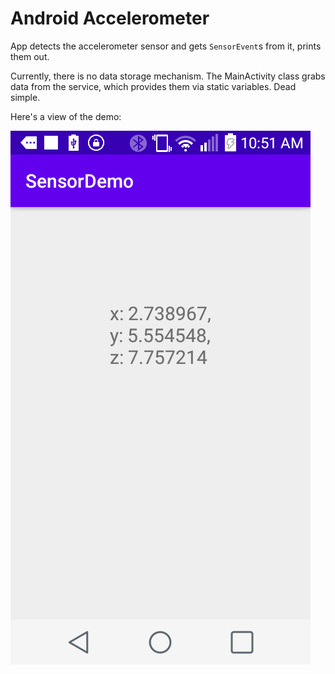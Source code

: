# Android Accelerometer

App detects the accelerometer sensor and gets `SensorEvent`s from it, prints them out.

Currently, there is no data storage mechanism. The MainActivity class grabs data from the service, which provides them via static variables. Dead simple.

Here's a view of the demo:

![Accelerometer x, y, and z](https://github.com/fullStackOasis/sensor-demo/raw/master/2020-07-01-accelerometer-events.png)
